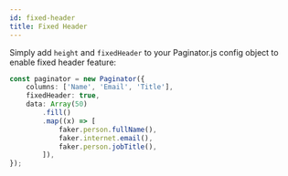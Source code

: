 ```yaml
---
id: fixed-header
title: Fixed Header
---
```


Simply add `height` and `fixedHeader` to your Paginator.js config object to enable fixed header feature:

```ts paginator
const paginator = new Paginator({
    columns: ['Name', 'Email', 'Title'],
    fixedHeader: true,
    data: Array(50)
        .fill()
        .map((x) => [
            faker.person.fullName(),
            faker.internet.email(),
            faker.person.jobTitle(),
        ]),
});
```
